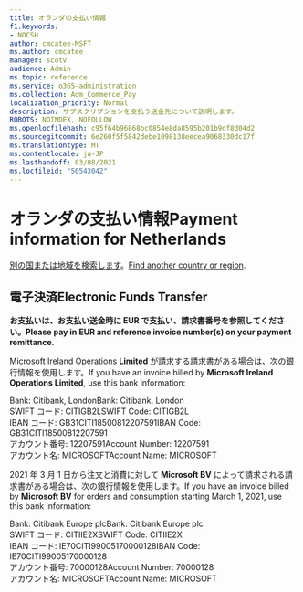 ```yaml
---
title: オランダの支払い情報
f1.keywords:
- NOCSH
author: cmcatee-MSFT
ms.author: cmcatee
manager: scotv
audience: Admin
ms.topic: reference
ms.service: o365-administration
ms.collection: Adm_Commerce_Pay
localization_priority: Normal
description: サブスクリプションを支払う送金先について説明します。
ROBOTS: NOINDEX, NOFOLLOW
ms.openlocfilehash: c95f64b96868bc0854e8da8595b201b9df8d04d2
ms.sourcegitcommit: 6e260f5f5842debe1098138eecea9068330dc17f
ms.translationtype: MT
ms.contentlocale: ja-JP
ms.lasthandoff: 03/08/2021
ms.locfileid: "50543042"
---
```

# <a name="payment-information-for-netherlands"></a><span data-ttu-id="ccc39-103">オランダの支払い情報</span><span class="sxs-lookup"><span data-stu-id="ccc39-103">Payment information for Netherlands</span></span>

<span data-ttu-id="ccc39-104">[別の国または地域を検索します](../billing-and-payments/pay-for-your-subscription.md)。</span><span class="sxs-lookup"><span data-stu-id="ccc39-104">[Find another country or region](../billing-and-payments/pay-for-your-subscription.md).</span></span>

## <a name="electronic-funds-transfer"></a><span data-ttu-id="ccc39-105">電子決済</span><span class="sxs-lookup"><span data-stu-id="ccc39-105">Electronic Funds Transfer</span></span>

<span data-ttu-id="ccc39-106">**お支払いは、お支払い送金時に EUR で支払い、請求書番号を参照してください。**</span><span class="sxs-lookup"><span data-stu-id="ccc39-106">**Please pay in EUR and reference invoice number(s) on your payment remittance.**</span></span>

<span data-ttu-id="ccc39-107">Microsoft Ireland Operations **Limited** が請求する請求書がある場合は、次の銀行情報を使用します。</span><span class="sxs-lookup"><span data-stu-id="ccc39-107">If you have an invoice billed by **Microsoft Ireland Operations Limited**, use this bank information:</span></span>

<span data-ttu-id="ccc39-108">Bank: Citibank, London</span><span class="sxs-lookup"><span data-stu-id="ccc39-108">Bank: Citibank, London</span></span>\
<span data-ttu-id="ccc39-109">SWIFT コード: CITIGB2L</span><span class="sxs-lookup"><span data-stu-id="ccc39-109">SWIFT Code: CITIGB2L</span></span>\
<span data-ttu-id="ccc39-110">IBAN コード: GB31CITI18500812207591</span><span class="sxs-lookup"><span data-stu-id="ccc39-110">IBAN Code: GB31CITI18500812207591</span></span>\
<span data-ttu-id="ccc39-111">アカウント番号: 12207591</span><span class="sxs-lookup"><span data-stu-id="ccc39-111">Account Number: 12207591</span></span>\
<span data-ttu-id="ccc39-112">アカウント名: MICROSOFT</span><span class="sxs-lookup"><span data-stu-id="ccc39-112">Account Name: MICROSOFT</span></span>

<span data-ttu-id="ccc39-113">2021 年 3 月 1 日から注文と消費に対して **Microsoft BV** によって請求される請求書がある場合は、次の銀行情報を使用します。</span><span class="sxs-lookup"><span data-stu-id="ccc39-113">If you have an invoice billed by **Microsoft BV** for orders and consumption starting March 1, 2021, use this bank information:</span></span>

<span data-ttu-id="ccc39-114">Bank: Citibank Europe plc</span><span class="sxs-lookup"><span data-stu-id="ccc39-114">Bank: Citibank Europe plc</span></span>\
<span data-ttu-id="ccc39-115">SWIFT コード: CITIIE2X</span><span class="sxs-lookup"><span data-stu-id="ccc39-115">SWIFT Code: CITIIE2X</span></span>\
<span data-ttu-id="ccc39-116">IBAN コード: IE70CITI99005170000128</span><span class="sxs-lookup"><span data-stu-id="ccc39-116">IBAN Code: IE70CITI99005170000128</span></span>\
<span data-ttu-id="ccc39-117">アカウント番号: 70000128</span><span class="sxs-lookup"><span data-stu-id="ccc39-117">Account Number: 70000128</span></span>\
<span data-ttu-id="ccc39-118">アカウント名: MICROSOFT</span><span class="sxs-lookup"><span data-stu-id="ccc39-118">Account Name: MICROSOFT</span></span>